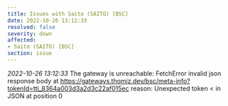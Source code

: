 ```yaml
---
title: Issues with Saito (SAITO) [BSC]
date: 2022-10-26 13:12:33
resolved: false
severity: down
affected:
- Saito (SAITO) [BSC]
section: issue
---
```


*2022-10-26 13:12:33* The gateway is unreachable: FetchError invalid json response body at https://gateways.thomiz.dev/bsc/meta-info?tokenId=tti_8364a003d3a2d3c22af015ec reason: Unexpected token < in JSON at position 0